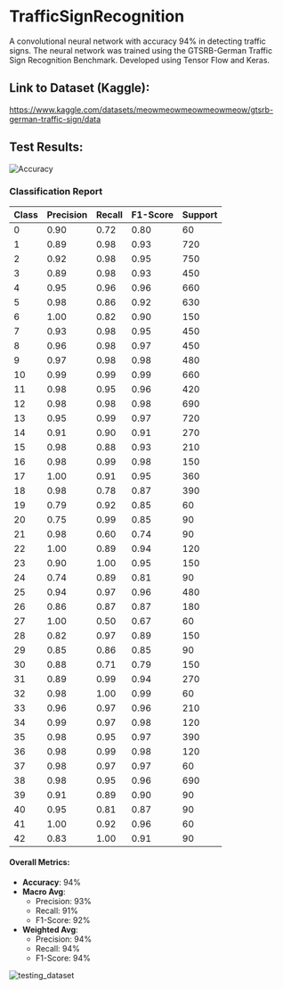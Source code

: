 # TrafficSignRecognition
 A convolutional neural network with accuracy 94% in detecting traffic signs.
 The neural network was trained using the GTSRB-German Traffic Sign Recognition Benchmark.
 Developed using Tensor Flow and Keras.

## Link to Dataset (Kaggle):
 https://www.kaggle.com/datasets/meowmeowmeowmeowmeow/gtsrb-german-traffic-sign/data
  
## Test Results:
 ![Accuracy](https://img.shields.io/badge/Accuracy-94.18%25-brightgreen)


### Classification Report

| Class | Precision | Recall | F1-Score | Support |
|-------|-----------|--------|----------|---------|
| 0     | 0.90      | 0.72   | 0.80     | 60      |
| 1     | 0.89      | 0.98   | 0.93     | 720     |
| 2     | 0.92      | 0.98   | 0.95     | 750     |
| 3     | 0.89      | 0.98   | 0.93     | 450     |
| 4     | 0.95      | 0.96   | 0.96     | 660     |
| 5     | 0.98      | 0.86   | 0.92     | 630     |
| 6     | 1.00      | 0.82   | 0.90     | 150     |
| 7     | 0.93      | 0.98   | 0.95     | 450     |
| 8     | 0.96      | 0.98   | 0.97     | 450     |
| 9     | 0.97      | 0.98   | 0.98     | 480     |
| 10    | 0.99      | 0.99   | 0.99     | 660     |
| 11    | 0.98      | 0.95   | 0.96     | 420     |
| 12    | 0.98      | 0.98   | 0.98     | 690     |
| 13    | 0.95      | 0.99   | 0.97     | 720     |
| 14    | 0.91      | 0.90   | 0.91     | 270     |
| 15    | 0.98      | 0.88   | 0.93     | 210     |
| 16    | 0.98      | 0.99   | 0.98     | 150     |
| 17    | 1.00      | 0.91   | 0.95     | 360     |
| 18    | 0.98      | 0.78   | 0.87     | 390     |
| 19    | 0.79      | 0.92   | 0.85     | 60      |
| 20    | 0.75      | 0.99   | 0.85     | 90      |
| 21    | 0.98      | 0.60   | 0.74     | 90      |
| 22    | 1.00      | 0.89   | 0.94     | 120     |
| 23    | 0.90      | 1.00   | 0.95     | 150     |
| 24    | 0.74      | 0.89   | 0.81     | 90      |
| 25    | 0.94      | 0.97   | 0.96     | 480     |
| 26    | 0.86      | 0.87   | 0.87     | 180     |
| 27    | 1.00      | 0.50   | 0.67     | 60      |
| 28    | 0.82      | 0.97   | 0.89     | 150     |
| 29    | 0.85      | 0.86   | 0.85     | 90      |
| 30    | 0.88      | 0.71   | 0.79     | 150     |
| 31    | 0.89      | 0.99   | 0.94     | 270     |
| 32    | 0.98      | 1.00   | 0.99     | 60      |
| 33    | 0.96      | 0.97   | 0.96     | 210     |
| 34    | 0.99      | 0.97   | 0.98     | 120     |
| 35    | 0.98      | 0.95   | 0.97     | 390     |
| 36    | 0.98      | 0.99   | 0.98     | 120     |
| 37    | 0.98      | 0.97   | 0.97     | 60      |
| 38    | 0.98      | 0.95   | 0.96     | 690     |
| 39    | 0.91      | 0.89   | 0.90     | 90      |
| 40    | 0.95      | 0.81   | 0.87     | 90      |
| 41    | 1.00      | 0.92   | 0.96     | 60      |
| 42    | 0.83      | 1.00   | 0.91     | 90      |

#### Overall Metrics:

- **Accuracy**: 94%
- **Macro Avg**: 
  - Precision: 93%
  - Recall: 91%
  - F1-Score: 92%
- **Weighted Avg**: 
  - Precision: 94%
  - Recall: 94%
  - F1-Score: 94%





![testing_dataset](https://github.com/user-attachments/assets/f9ebe3b3-7b0e-4e3a-9a73-2aa3c67a0e59)

